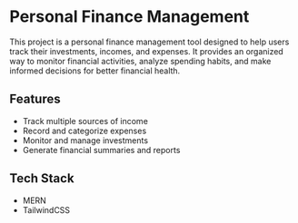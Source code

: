 # Personal Finance Management

This project is a personal finance management tool designed to help users track their investments, incomes, and expenses. It provides an organized way to monitor financial activities, analyze spending habits, and make informed decisions for better financial health.

## Features

- Track multiple sources of income
- Record and categorize expenses
- Monitor and manage investments
- Generate financial summaries and reports

## Tech Stack

- MERN
- TailwindCSS